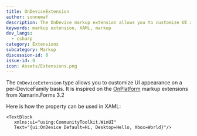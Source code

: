 ```yaml
---
title: OnDeviceExtension
author: sonnemaf
description: The OnDevice markup extension allows you to customize UI appearance on a per-DeviceFamily basis.
keywords: markup extension, XAML, markup
dev_langs:
  - csharp
category: Extensions
subcategory: Markup
discussion-id: 0
issue-id: 0
icon: Assets/Extensions.png
---
```


The `OnDeviceExtension` type allows you to customize UI appearance on a per-DeviceFamily basis. It is inspired on the [OnPlatform](https://github.com/xamarin/Xamarin.Forms/issues/2608) markup extensions from Xamarin.Forms 3.2

Here is how the property can be used in XAML:

```xaml
<TextBlock
   xmlns:ui="using:CommunityToolkit.WinUI"
   Text="{ui:OnDevice Default=Hi, Desktop=Hello, Xbox=World}"/>

```

